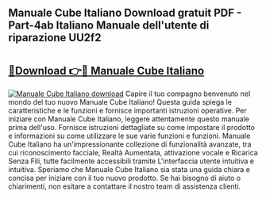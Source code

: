 ## Manuale Cube Italiano Download gratuit PDF - Part-4ab Italiano Manuale dell'utente di riparazione UU2f2

# <h2><a href="http://dffgzn.blite.top/?on=Manuale+Cube+Italiano">🔗Download 👉🔴 Manuale Cube Italiano</a></h2>

[![Manuale Cube Italiano download](https://i.imgur.com/lujVjoI.png)](http://dffgzn.blite.top/?on=Manuale+Cube+Italiano)
Capire il tuo compagno benvenuto nel mondo del tuo nuovo Manuale Cube Italiano! Questa guida spiega le caratteristiche e le funzioni e fornisce importanti istruzioni operative. Per iniziare con Manuale Cube Italiano, leggere attentamente questo manuale prima dell'uso. Fornisce istruzioni dettagliate su come impostare il prodotto e informazioni su come utilizzare le sue varie funzioni e funzioni. Manuale Cube Italiano ha un'impressionante collezione di funzionalità avanzate, tra cui riconoscimento facciale, Realtà Aumentata, attivazione vocale e Ricarica Senza Fili, tutte facilmente accessibili tramite L'interfaccia utente intuitiva e intuitiva. Speriamo che Manuale Cube Italiano sia stata una guida chiara e concisa per iniziare con il tuo nuovo prodotto. Se hai bisogno di aiuto o chiarimenti, non esitare a contattare il nostro team di assistenza clienti.
